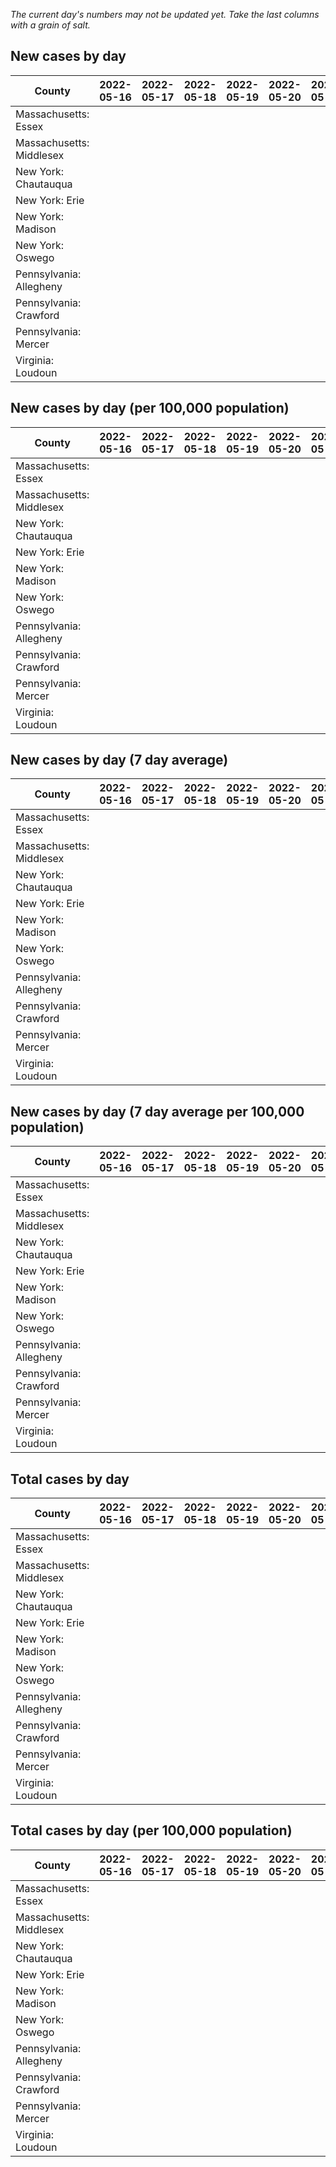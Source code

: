 _The current day's numbers may not be updated yet. Take the last columns with a grain of salt._
## New cases by day

| County | 2022-05-16 | 2022-05-17 | 2022-05-18 | 2022-05-19 | 2022-05-20 | 2022-05-21 | 2022-05-22 |
| --- | --- | --- | --- | --- | --- | --- | --- |
| Massachusetts: Essex |  |  |  |  |  |  |  |
| Massachusetts: Middlesex |  |  |  |  |  |  |  |
| New York: Chautauqua |  |  |  |  |  |  |  |
| New York: Erie |  |  |  |  |  |  |  |
| New York: Madison |  |  |  |  |  |  |  |
| New York: Oswego |  |  |  |  |  |  |  |
| Pennsylvania: Allegheny |  |  |  |  |  |  |  |
| Pennsylvania: Crawford |  |  |  |  |  |  |  |
| Pennsylvania: Mercer |  |  |  |  |  |  |  |
| Virginia: Loudoun |  |  |  |  |  |  |  |

## New cases by day (per 100,000 population)

| County | 2022-05-16 | 2022-05-17 | 2022-05-18 | 2022-05-19 | 2022-05-20 | 2022-05-21 | 2022-05-22 |
| --- | --- | --- | --- | --- | --- | --- | --- |
| Massachusetts: Essex |  |  |  |  |  |  |  |
| Massachusetts: Middlesex |  |  |  |  |  |  |  |
| New York: Chautauqua |  |  |  |  |  |  |  |
| New York: Erie |  |  |  |  |  |  |  |
| New York: Madison |  |  |  |  |  |  |  |
| New York: Oswego |  |  |  |  |  |  |  |
| Pennsylvania: Allegheny |  |  |  |  |  |  |  |
| Pennsylvania: Crawford |  |  |  |  |  |  |  |
| Pennsylvania: Mercer |  |  |  |  |  |  |  |
| Virginia: Loudoun |  |  |  |  |  |  |  |

## New cases by day (7 day average)

| County | 2022-05-16 | 2022-05-17 | 2022-05-18 | 2022-05-19 | 2022-05-20 | 2022-05-21 | 2022-05-22 |
| --- | --- | --- | --- | --- | --- | --- | --- |
| Massachusetts: Essex |  |  |  |  |  |  |  |
| Massachusetts: Middlesex |  |  |  |  |  |  |  |
| New York: Chautauqua |  |  |  |  |  |  |  |
| New York: Erie |  |  |  |  |  |  |  |
| New York: Madison |  |  |  |  |  |  |  |
| New York: Oswego |  |  |  |  |  |  |  |
| Pennsylvania: Allegheny |  |  |  |  |  |  |  |
| Pennsylvania: Crawford |  |  |  |  |  |  |  |
| Pennsylvania: Mercer |  |  |  |  |  |  |  |
| Virginia: Loudoun |  |  |  |  |  |  |  |

## New cases by day (7 day average per 100,000 population)

| County | 2022-05-16 | 2022-05-17 | 2022-05-18 | 2022-05-19 | 2022-05-20 | 2022-05-21 | 2022-05-22 |
| --- | --- | --- | --- | --- | --- | --- | --- |
| Massachusetts: Essex |  |  |  |  |  |  |  |
| Massachusetts: Middlesex |  |  |  |  |  |  |  |
| New York: Chautauqua |  |  |  |  |  |  |  |
| New York: Erie |  |  |  |  |  |  |  |
| New York: Madison |  |  |  |  |  |  |  |
| New York: Oswego |  |  |  |  |  |  |  |
| Pennsylvania: Allegheny |  |  |  |  |  |  |  |
| Pennsylvania: Crawford |  |  |  |  |  |  |  |
| Pennsylvania: Mercer |  |  |  |  |  |  |  |
| Virginia: Loudoun |  |  |  |  |  |  |  |

## Total cases by day

| County | 2022-05-16 | 2022-05-17 | 2022-05-18 | 2022-05-19 | 2022-05-20 | 2022-05-21 | 2022-05-22 |
| --- | --- | --- | --- | --- | --- | --- | --- |
| Massachusetts: Essex |  |  |  |  |  |  | 217157 |
| Massachusetts: Middlesex |  |  |  |  |  |  | 359518 |
| New York: Chautauqua |  |  |  |  |  |  | 25134 |
| New York: Erie |  |  |  |  |  |  | 231944 |
| New York: Madison |  |  |  |  |  |  | 14507 |
| New York: Oswego |  |  |  |  |  |  | 29159 |
| Pennsylvania: Allegheny |  |  |  |  |  |  | 274948 |
| Pennsylvania: Crawford |  |  |  |  |  |  | 20281 |
| Pennsylvania: Mercer |  |  |  |  |  |  | 23744 |
| Virginia: Loudoun |  |  |  |  |  |  | 73309 |

## Total cases by day (per 100,000 population)

| County | 2022-05-16 | 2022-05-17 | 2022-05-18 | 2022-05-19 | 2022-05-20 | 2022-05-21 | 2022-05-22 |
| --- | --- | --- | --- | --- | --- | --- | --- |
| Massachusetts: Essex |  |  |  |  |  |  | 27521.9 |
| Massachusetts: Middlesex |  |  |  |  |  |  | 22306.8 |
| New York: Chautauqua |  |  |  |  |  |  | 19805.7 |
| New York: Erie |  |  |  |  |  |  | 25246.9 |
| New York: Madison |  |  |  |  |  |  | 20449.4 |
| New York: Oswego |  |  |  |  |  |  | 23879.5 |
| Pennsylvania: Allegheny |  |  |  |  |  |  | 22610.0 |
| Pennsylvania: Crawford |  |  |  |  |  |  | 23964.6 |
| Pennsylvania: Mercer |  |  |  |  |  |  | 21699.1 |
| Virginia: Loudoun |  |  |  |  |  |  | 17727.2 |
